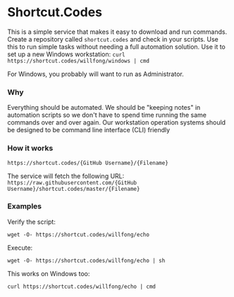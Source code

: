 # Shortcut.Codes 

This is a simple service that makes it easy to download and run commands. Create a repository called `shortcut.codes` and check in your scripts. Use this to run simple tasks without needing a full automation solution. Use it to set up a new Windows workstation: `curl https://shortcut.codes/willfong/windows | cmd`

For Windows, you probably will want to run as Administrator.


### Why

Everything should be automated. We should be "keeping notes" in automation scripts so we don't have to spend time running the same commands over and over again. Our workstation operation systems should be designed to be command line interface (CLI) friendly


### How it works

`https://shortcut.codes/{GitHub Username}/{Filename}`

The service will fetch the following URL:
`https://raw.githubusercontent.com/{GitHub Username}/shortcut.codes/master/{Filename}`


### Examples

Verify the script:
```
wget -O- https://shortcut.codes/willfong/echo
```

Execute:
```
wget -O- https://shortcut.codes/willfong/echo | sh
```

This works on Windows too:
```
curl https://shortcut.codes/willfong/echo | cmd
```
